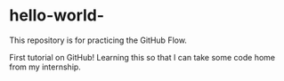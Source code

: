 # hello-world-
This repository is for practicing the GitHub Flow.

First tutorial on GitHub! Learning this so that I can take some code home from my internship.
